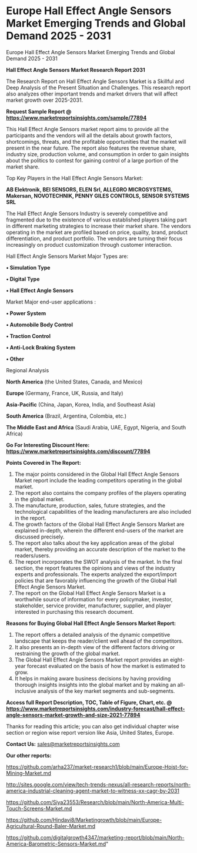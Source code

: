# Europe Hall Effect Angle Sensors Market Emerging Trends and Global Demand 2025 - 2031
Europe Hall Effect Angle Sensors Market Emerging Trends and Global Demand 2025 - 2031

<strong>Hall Effect Angle Sensors Market Research Report 2031</strong>

The Research Report on Hall Effect Angle Sensors Market is a Skillful and Deep Analysis of the Present Situation and Challenges. This research report also analyzes other important trends and market drivers that will affect market growth over 2025-2031.

<strong>Request Sample Report @ <a href=https://www.marketreportsinsights.com/sample/77894>https://www.marketreportsinsights.com/sample/77894</a></strong>

This Hall Effect Angle Sensors market report aims to provide all the participants and the vendors will all the details about growth factors, shortcomings, threats, and the profitable opportunities that the market will present in the near future. The report also features the revenue share, industry size, production volume, and consumption in order to gain insights about the politics to contest for gaining control of a large portion of the market share.

Top Key Players in the Hall Effect Angle Sensors Market:

<strong>AB Elektronik, BEI SENSORS, ELEN Srl, ALLEGRO MICROSYSTEMS, Makersan, NOVOTECHNIK, PENNY GILES CONTROLS, SENSOR SYSTEMS SRL</strong>

The Hall Effect Angle Sensors Industry is severely competitive and fragmented due to the existence of various established players taking part in different marketing strategies to increase their market share. The vendors operating in the market are profiled based on price, quality, brand, product differentiation, and product portfolio. The vendors are turning their focus increasingly on product customization through customer interaction.

Hall Effect Angle Sensors Market Major Types are:

<strong>• Simulation Type

• Digital Type

• Hall Effect Angle Sensors</strong>

Market Major end-user applications :

<strong>• Power System

• Automobile Body Control

• Traction Control

• Anti-Lock Braking System

• Other</strong>

Regional Analysis

</u><strong><b>North America</b></strong> (the United States, Canada, and Mexico)

<strong><b>Europe </b></strong>(Germany, France, UK, Russia, and Italy)

<strong><b>Asia-Pacific</b></strong> (China, Japan, Korea, India, and Southeast Asia)

<strong><b>South America</b></strong> (Brazil, Argentina, Colombia, etc.)

<strong><b>The Middle East and Africa</b></strong> (Saudi Arabia, UAE, Egypt, Nigeria, and South Africa)

<strong>Go For Interesting Discount Here: <a href=https://www.marketreportsinsights.com/discount/77894>https://www.marketreportsinsights.com/discount/77894</a></strong>

<strong>Points Covered in The Report:</strong>
<ol>
  <li>The major points considered in the Global Hall Effect Angle Sensors Market report include the leading competitors operating in the global market.</li>
  <li>The report also contains the company profiles of the players operating in the global market.</li>
  <li>The manufacture, production, sales, future strategies, and the technological capabilities of the leading manufacturers are also included in the report.</li>
  <li>The growth factors of the Global Hall Effect Angle Sensors Market are explained in-depth, wherein the different end-users of the market are discussed precisely.</li>
  <li>The report also talks about the key application areas of the global market, thereby providing an accurate description of the market to the readers/users.</li>
  <li>The report incorporates the SWOT analysis of the market. In the final section, the report features the opinions and views of the industry experts and professionals. The experts analyzed the export/import policies that are favorably influencing the growth of the Global Hall Effect Angle Sensors Market.</li>
  <li>The report on the Global Hall Effect Angle Sensors Market is a worthwhile source of information for every policymaker, investor, stakeholder, service provider, manufacturer, supplier, and player interested in purchasing this research document.</li>
</ol>
<strong>Reasons for Buying Global Hall Effect Angle Sensors Market Report:</strong>

<ol>
  <li>The report offers a detailed analysis of the dynamic competitive landscape that keeps the reader/client well ahead of the competitors.</li>
  <li>It also presents an in-depth view of the different factors driving or restraining the growth of the global market.</li>
  <li>The Global Hall Effect Angle Sensors Market report provides an eight-year forecast evaluated on the basis of how the market is estimated to grow.</li>
  <li>It helps in making aware business decisions by having providing thorough insights insights into the global market and by making an all-inclusive analysis of the key market segments and sub-segments.</li>
</ol>
<strong>Access full Report Description, TOC, Table of Figure, Chart, etc. @ <a href=https://www.marketreportsinsights.com/industry-forecast/hall-effect-angle-sensors-market-growth-and-size-2021-77894>https://www.marketreportsinsights.com/industry-forecast/hall-effect-angle-sensors-market-growth-and-size-2021-77894</a></strong>


Thanks for reading this article; you can also get individual chapter wise section or region wise report version like Asia, United States, Europe.

<strong>Contact Us:</strong>
sales@marketreportsinsights.com

<strong>Our other reports:</strong>

<a href=https://github.com/arha237/market-research1/blob/main/Europe-Hoist-for-Mining-Market.md>https://github.com/arha237/market-research1/blob/main/Europe-Hoist-for-Mining-Market.md</a>

<a href=http://sites.google.com/view/tech-trends-nexus/all-research-reports/north-america-industrial-cleaning-agent-market-to-witness-xx-cagr-by-2031>http://sites.google.com/view/tech-trends-nexus/all-research-reports/north-america-industrial-cleaning-agent-market-to-witness-xx-cagr-by-2031</a>

<a href=https://github.com/Siya23553/Research/blob/main/North-America-Multi-Touch-Screens-Market.md>https://github.com/Siya23553/Research/blob/main/North-America-Multi-Touch-Screens-Market.md</a>

<a href=https://github.com/Hindavi8/Marketingrowth/blob/main/Europe-Agricultural-Round-Baler-Market.md>https://github.com/Hindavi8/Marketingrowth/blob/main/Europe-Agricultural-Round-Baler-Market.md</a>

<a href=https://github.com/digitalgrowth4347/marketing-report/blob/main/North-America-Barometric-Sensors-Market.md>https://github.com/digitalgrowth4347/marketing-report/blob/main/North-America-Barometric-Sensors-Market.md</a>"
